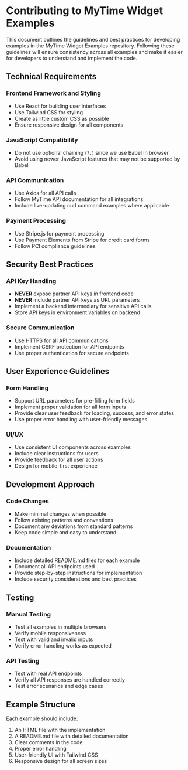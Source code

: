 # Contributing to MyTime Widget Examples

This document outlines the guidelines and best practices for developing examples in the MyTime Widget Examples repository. Following these guidelines will ensure consistency across all examples and make it easier for developers to understand and implement the code.

## Technical Requirements

### Frontend Framework and Styling
- Use React for building user interfaces
- Use Tailwind CSS for styling
- Create as little custom CSS as possible
- Ensure responsive design for all components

### JavaScript Compatibility
- Do not use optional chaining (`?.`) since we use Babel in browser
- Avoid using newer JavaScript features that may not be supported by Babel

### API Communication
- Use Axios for all API calls
- Follow MyTime API documentation for all integrations
- Include live-updating curl command examples where applicable

### Payment Processing
- Use Stripe.js for payment processing
- Use Payment Elements from Stripe for credit card forms
- Follow PCI compliance guidelines

## Security Best Practices

### API Key Handling
- **NEVER** expose partner API keys in frontend code
- **NEVER** include partner API keys as URL parameters
- Implement a backend intermediary for sensitive API calls
- Store API keys in environment variables on backend

### Secure Communication
- Use HTTPS for all API communications
- Implement CSRF protection for API endpoints
- Use proper authentication for secure endpoints

## User Experience Guidelines

### Form Handling
- Support URL parameters for pre-filling form fields
- Implement proper validation for all form inputs
- Provide clear user feedback for loading, success, and error states
- Use proper error handling with user-friendly messages

### UI/UX
- Use consistent UI components across examples
- Include clear instructions for users
- Provide feedback for all user actions
- Design for mobile-first experience

## Development Approach

### Code Changes
- Make minimal changes when possible
- Follow existing patterns and conventions
- Document any deviations from standard patterns
- Keep code simple and easy to understand

### Documentation
- Include detailed README.md files for each example
- Document all API endpoints used
- Provide step-by-step instructions for implementation
- Include security considerations and best practices

## Testing

### Manual Testing
- Test all examples in multiple browsers
- Verify mobile responsiveness
- Test with valid and invalid inputs
- Verify error handling works as expected

### API Testing
- Test with real API endpoints
- Verify all API responses are handled correctly
- Test error scenarios and edge cases

## Example Structure

Each example should include:

1. An HTML file with the implementation
2. A README.md file with detailed documentation
3. Clear comments in the code
4. Proper error handling
5. User-friendly UI with Tailwind CSS
6. Responsive design for all screen sizes
